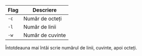 
| Flag | Descriere        |
| ---- | ---------------- |
| `-c` | Număr de octeți  |
| `-l` | Număr de linii   |
| `-w` | Număr de cuvinte |
Întotdeauna mai întâi scrie numărul de linii, cuvinte, apoi octeți.